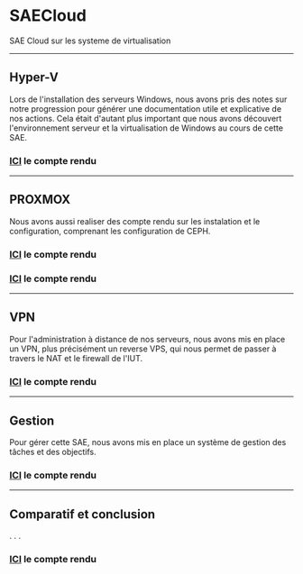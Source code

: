 # SAECloud

SAE Cloud sur les systeme de virtualisation

------------

## Hyper-V

Lors de l'installation des serveurs Windows, nous avons pris des notes sur notre progression pour générer une documentation utile et explicative de nos actions. Cela était d'autant plus important que nous avons découvert l'environnement serveur et la virtualisation de Windows au cours de cette SAE.

### [ICI](./CR-Hyper-V/CRHyperV.md) le compte rendu

------------

## PROXMOX

Nous avons aussi realiser des compte rendu sur les instalation et le configuration, comprenant les configuration de CEPH.

### [ICI](./proxmox/) le compte rendu

### [ICI](./proxmox) le compte rendu

------------

## VPN

Pour l'administration à distance de nos serveurs, nous avons mis en place un VPN, plus précisément un reverse VPS, qui nous permet de passer à travers le NAT et le firewall de l'IUT.

### [ICI](./VPN/VPN_salle_cloud.md) le compte rendu

------------

## Gestion

Pour gérer cette SAE, nous avons mis en place un système de gestion des tâches et des objectifs.

### [ICI](./GestionDeProjet/gestionProjet.md) le compte rendu

------------

## Comparatif et conclusion

. . .

### [ICI](./Comparatif/readme.md) le compte rendu
